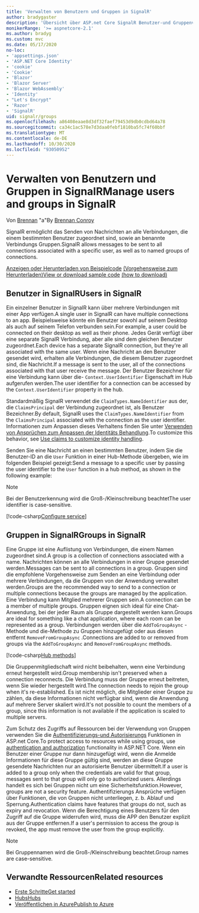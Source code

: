 ```yaml
---
title: 'Verwalten von Benutzern und Gruppen in SignalR'
author: bradygaster
description: 'Übersicht über ASP.net Core SignalR Benutzer-und Gruppenverwaltung.'
monikerRange: '>= aspnetcore-2.1'
ms.author: bradyg
ms.custom: mvc
ms.date: 05/17/2020
no-loc:
- 'appsettings.json'
- 'ASP.NET Core Identity'
- 'cookie'
- 'Cookie'
- 'Blazor'
- 'Blazor Server'
- 'Blazor WebAssembly'
- 'Identity'
- "Let's Encrypt"
- 'Razor'
- 'SignalR'
uid: signalr/groups
ms.openlocfilehash: a86408eaae8d3df32faef79453d9db0cdbd64a78
ms.sourcegitcommit: ca34c1ac578e7d3daa0febf1810ba5fc74f60bbf
ms.translationtype: MT
ms.contentlocale: de-DE
ms.lasthandoff: 10/30/2020
ms.locfileid: "93050952"
---
```

# <a name="manage-users-and-groups-in-no-locsignalr"></a><span data-ttu-id="c086a-103">Verwalten von Benutzern und Gruppen in SignalR</span><span class="sxs-lookup"><span data-stu-id="c086a-103">Manage users and groups in SignalR</span></span>

<span data-ttu-id="c086a-104">Von [Brennan](https://github.com/BrennanConroy) "a"</span><span class="sxs-lookup"><span data-stu-id="c086a-104">By [Brennan Conroy](https://github.com/BrennanConroy)</span></span>

<span data-ttu-id="c086a-105">SignalR ermöglicht das Senden von Nachrichten an alle Verbindungen, die einem bestimmten Benutzer zugeordnet sind, sowie an benannte Verbindungs Gruppen.</span><span class="sxs-lookup"><span data-stu-id="c086a-105">SignalR allows messages to be sent to all connections associated with a specific user, as well as to named groups of connections.</span></span>

<span data-ttu-id="c086a-106">[Anzeigen oder Herunterladen von Beispielcode](https://github.com/dotnet/AspNetCore.Docs/tree/master/aspnetcore/signalr/groups/sample/) [(Vorgehensweise zum Herunterladen)](xref:index#how-to-download-a-sample)</span><span class="sxs-lookup"><span data-stu-id="c086a-106">[View or download sample code](https://github.com/dotnet/AspNetCore.Docs/tree/master/aspnetcore/signalr/groups/sample/) [(how to download)](xref:index#how-to-download-a-sample)</span></span>

## <a name="users-in-no-locsignalr"></a><span data-ttu-id="c086a-107">Benutzer in SignalR</span><span class="sxs-lookup"><span data-stu-id="c086a-107">Users in SignalR</span></span>

<span data-ttu-id="c086a-108">Ein einzelner Benutzer in SignalR kann über mehrere Verbindungen mit einer App verfügen.</span><span class="sxs-lookup"><span data-stu-id="c086a-108">A single user in SignalR can have multiple connections to an app.</span></span> <span data-ttu-id="c086a-109">Beispielsweise könnte ein Benutzer sowohl auf seinem Desktop als auch auf seinem Telefon verbunden sein.</span><span class="sxs-lookup"><span data-stu-id="c086a-109">For example, a user could be connected on their desktop as well as their phone.</span></span> <span data-ttu-id="c086a-110">Jedes Gerät verfügt über eine separate SignalR Verbindung, aber alle sind dem gleichen Benutzer zugeordnet.</span><span class="sxs-lookup"><span data-stu-id="c086a-110">Each device has a separate SignalR connection, but they're all associated with the same user.</span></span> <span data-ttu-id="c086a-111">Wenn eine Nachricht an den Benutzer gesendet wird, erhalten alle Verbindungen, die diesem Benutzer zugeordnet sind, die Nachricht.</span><span class="sxs-lookup"><span data-stu-id="c086a-111">If a message is sent to the user, all of the connections associated with that user receive the message.</span></span> <span data-ttu-id="c086a-112">Der Benutzer Bezeichner für eine Verbindung kann über die- `Context.UserIdentifier` Eigenschaft im Hub aufgerufen werden.</span><span class="sxs-lookup"><span data-stu-id="c086a-112">The user identifier for a connection can be accessed by the `Context.UserIdentifier` property in the hub.</span></span>

<span data-ttu-id="c086a-113">Standardmäßig SignalR verwendet die `ClaimTypes.NameIdentifier` aus der, die `ClaimsPrincipal` der Verbindung zugeordnet ist, als Benutzer Bezeichner.</span><span class="sxs-lookup"><span data-stu-id="c086a-113">By default, SignalR uses the `ClaimTypes.NameIdentifier` from the `ClaimsPrincipal` associated with the connection as the user identifier.</span></span> <span data-ttu-id="c086a-114">Informationen zum Anpassen dieses Verhaltens finden Sie unter [Verwenden von Ansprüchen zum Anpassen der Identitäts Behandlung](xref:signalr/authn-and-authz#use-claims-to-customize-identity-handling).</span><span class="sxs-lookup"><span data-stu-id="c086a-114">To customize this behavior, see [Use claims to customize identity handling](xref:signalr/authn-and-authz#use-claims-to-customize-identity-handling).</span></span>

<span data-ttu-id="c086a-115">Senden Sie eine Nachricht an einen bestimmten Benutzer, indem Sie die Benutzer-ID an die `User` Funktion in einer Hub-Methode übergeben, wie im folgenden Beispiel gezeigt:</span><span class="sxs-lookup"><span data-stu-id="c086a-115">Send a message to a specific user by passing the user identifier to the `User` function in a hub method, as shown in the following example:</span></span>

> [!NOTE]
> <span data-ttu-id="c086a-116">Bei der Benutzerkennung wird die Groß-/Kleinschreibung beachtet</span><span class="sxs-lookup"><span data-stu-id="c086a-116">The user identifier is case-sensitive.</span></span>

[!code-csharp[Configure service](groups/sample/Hubs/ChatHub.cs?range=29-32)]

## <a name="groups-in-no-locsignalr"></a><span data-ttu-id="c086a-117">Gruppen in SignalR</span><span class="sxs-lookup"><span data-stu-id="c086a-117">Groups in SignalR</span></span>

<span data-ttu-id="c086a-118">Eine Gruppe ist eine Auflistung von Verbindungen, die einem Namen zugeordnet sind.</span><span class="sxs-lookup"><span data-stu-id="c086a-118">A group is a collection of connections associated with a name.</span></span> <span data-ttu-id="c086a-119">Nachrichten können an alle Verbindungen in einer Gruppe gesendet werden.</span><span class="sxs-lookup"><span data-stu-id="c086a-119">Messages can be sent to all connections in a group.</span></span> <span data-ttu-id="c086a-120">Gruppen sind die empfohlene Vorgehensweise zum Senden an eine Verbindung oder mehrere Verbindungen, da die Gruppen von der Anwendung verwaltet werden.</span><span class="sxs-lookup"><span data-stu-id="c086a-120">Groups are the recommended way to send to a connection or multiple connections because the groups are managed by the application.</span></span> <span data-ttu-id="c086a-121">Eine Verbindung kann Mitglied mehrerer Gruppen sein.</span><span class="sxs-lookup"><span data-stu-id="c086a-121">A connection can be a member of multiple groups.</span></span> <span data-ttu-id="c086a-122">Gruppen eignen sich ideal für eine Chat-Anwendung, bei der jeder Raum als Gruppe dargestellt werden kann.</span><span class="sxs-lookup"><span data-stu-id="c086a-122">Groups are ideal for something like a chat application, where each room can be represented as a group.</span></span> <span data-ttu-id="c086a-123">Verbindungen werden über die `AddToGroupAsync` -Methode und die-Methode zu Gruppen hinzugefügt oder aus diesen entfernt `RemoveFromGroupAsync` .</span><span class="sxs-lookup"><span data-stu-id="c086a-123">Connections are added to or removed from groups via the `AddToGroupAsync` and `RemoveFromGroupAsync` methods.</span></span>

[!code-csharp[Hub methods](groups/sample/Hubs/ChatHub.cs?range=15-27)]

<span data-ttu-id="c086a-124">Die Gruppenmitgliedschaft wird nicht beibehalten, wenn eine Verbindung erneut hergestellt wird.</span><span class="sxs-lookup"><span data-stu-id="c086a-124">Group membership isn't preserved when a connection reconnects.</span></span> <span data-ttu-id="c086a-125">Die Verbindung muss der Gruppe erneut beitreten, wenn Sie wieder hergestellt wird.</span><span class="sxs-lookup"><span data-stu-id="c086a-125">The connection needs to rejoin the group when it's re-established.</span></span> <span data-ttu-id="c086a-126">Es ist nicht möglich, die Mitglieder einer Gruppe zu zählen, da diese Informationen nicht verfügbar sind, wenn die Anwendung auf mehrere Server skaliert wird.</span><span class="sxs-lookup"><span data-stu-id="c086a-126">It's not possible to count the members of a group, since this information is not available if the application is scaled to multiple servers.</span></span>

<span data-ttu-id="c086a-127">Zum Schutz des Zugriffs auf Ressourcen bei der Verwendung von Gruppen verwenden Sie die [Authentifizierungs-und Autorisierungs](xref:signalr/authn-and-authz) Funktionen in ASP.net Core.</span><span class="sxs-lookup"><span data-stu-id="c086a-127">To protect access to resources while using groups, use [authentication and authorization](xref:signalr/authn-and-authz) functionality in ASP.NET Core.</span></span> <span data-ttu-id="c086a-128">Wenn ein Benutzer einer Gruppe nur dann hinzugefügt wird, wenn die Anmelde Informationen für diese Gruppe gültig sind, werden an diese Gruppe gesendete Nachrichten nur an autorisierte Benutzer übermittelt.</span><span class="sxs-lookup"><span data-stu-id="c086a-128">If a user is added to a group only when the credentials are valid for that group, messages sent to that group will only go to authorized users.</span></span> <span data-ttu-id="c086a-129">Allerdings handelt es sich bei Gruppen nicht um eine Sicherheitsfunktion.</span><span class="sxs-lookup"><span data-stu-id="c086a-129">However, groups are not a security feature.</span></span> <span data-ttu-id="c086a-130">Authentifizierungs Ansprüche verfügen über Funktionen, die von Gruppen nicht unterliegen, z. b. Ablauf und Sperrung.</span><span class="sxs-lookup"><span data-stu-id="c086a-130">Authentication claims have features that groups do not, such as expiry and revocation.</span></span> <span data-ttu-id="c086a-131">Wenn die Berechtigung eines Benutzers für den Zugriff auf die Gruppe widerrufen wird, muss die APP den Benutzer explizit aus der Gruppe entfernen.</span><span class="sxs-lookup"><span data-stu-id="c086a-131">If a user's permission to access the group is revoked, the app must remove the user from the group explicitly.</span></span>

> [!NOTE]
> <span data-ttu-id="c086a-132">Bei Gruppennamen wird die Groß-/Kleinschreibung beachtet.</span><span class="sxs-lookup"><span data-stu-id="c086a-132">Group names are case-sensitive.</span></span>

## <a name="related-resources"></a><span data-ttu-id="c086a-133">Verwandte Ressourcen</span><span class="sxs-lookup"><span data-stu-id="c086a-133">Related resources</span></span>

* [<span data-ttu-id="c086a-134">Erste Schritte</span><span class="sxs-lookup"><span data-stu-id="c086a-134">Get started</span></span>](xref:tutorials/signalr)
* [<span data-ttu-id="c086a-135">Hubs</span><span class="sxs-lookup"><span data-stu-id="c086a-135">Hubs</span></span>](xref:signalr/hubs)
* [<span data-ttu-id="c086a-136">Veröffentlichen in Azure</span><span class="sxs-lookup"><span data-stu-id="c086a-136">Publish to Azure</span></span>](xref:signalr/publish-to-azure-web-app)
